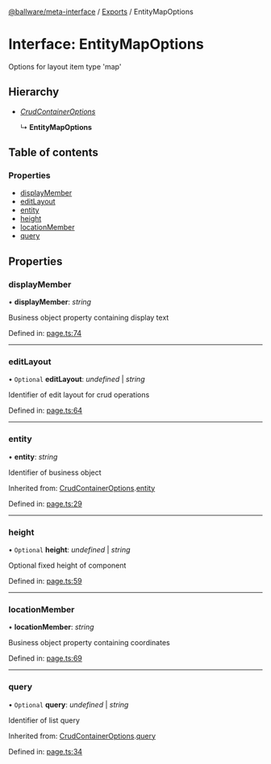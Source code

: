 [@ballware/meta-interface](../README.md) / [Exports](../modules.md) / EntityMapOptions

# Interface: EntityMapOptions

Options for layout item type 'map'

## Hierarchy

* [*CrudContainerOptions*](crudcontaineroptions.md)

  ↳ **EntityMapOptions**

## Table of contents

### Properties

- [displayMember](entitymapoptions.md#displaymember)
- [editLayout](entitymapoptions.md#editlayout)
- [entity](entitymapoptions.md#entity)
- [height](entitymapoptions.md#height)
- [locationMember](entitymapoptions.md#locationmember)
- [query](entitymapoptions.md#query)

## Properties

### displayMember

• **displayMember**: *string*

Business object property containing display text

Defined in: [page.ts:74](https://github.com/frankball/ballware-meta-interface/blob/08dd5e4/src/page.ts#L74)

___

### editLayout

• `Optional` **editLayout**: *undefined* \| *string*

Identifier of edit layout for crud operations

Defined in: [page.ts:64](https://github.com/frankball/ballware-meta-interface/blob/08dd5e4/src/page.ts#L64)

___

### entity

• **entity**: *string*

Identifier of business object

Inherited from: [CrudContainerOptions](crudcontaineroptions.md).[entity](crudcontaineroptions.md#entity)

Defined in: [page.ts:29](https://github.com/frankball/ballware-meta-interface/blob/08dd5e4/src/page.ts#L29)

___

### height

• `Optional` **height**: *undefined* \| *string*

Optional fixed height of component

Defined in: [page.ts:59](https://github.com/frankball/ballware-meta-interface/blob/08dd5e4/src/page.ts#L59)

___

### locationMember

• **locationMember**: *string*

Business object property containing coordinates

Defined in: [page.ts:69](https://github.com/frankball/ballware-meta-interface/blob/08dd5e4/src/page.ts#L69)

___

### query

• `Optional` **query**: *undefined* \| *string*

Identifier of list query

Inherited from: [CrudContainerOptions](crudcontaineroptions.md).[query](crudcontaineroptions.md#query)

Defined in: [page.ts:34](https://github.com/frankball/ballware-meta-interface/blob/08dd5e4/src/page.ts#L34)
